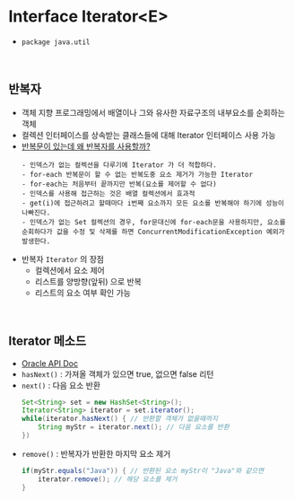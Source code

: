 # Interface Iterator<<E>E>
- ```package java.util```

<br>

## 반복자
- 객체 지향 프로그래밍에서 배열이나 그와 유사한 자료구조의 내부요소를 순회하는 객체
- 컬렉션 인터페이스를 상속받는 클래스들에 대해 Iterator 인터페이스 사용 가능
- [반복문이 있는데 왜 반복자를 사용할까?](https://stackoverflow.com/questions/22267919/iterator-vs-for)
    ```
    - 인덱스가 없는 컬렉션을 다루기에 Iterator 가 더 적합하다.
    - for-each 반복문이 할 수 없는 반복도중 요소 제거가 가능한 Iterator
    - for-each는 처음부터 끝까지만 반복(요소를 제어할 수 없다)
    - 인덱스를 사용해 접근하는 것은 배열 컬렉션에서 효과적
    - get(i)에 접근하려고 할때마다 i번째 요소까지 모든 요소를 반복해야 하기에 성능이 나빠진다.
    - 인덱스가 없는 Set 컬렉션의 경우, for문대신에 for-each문을 사용하지만, 요소를 순회하다가 값을 수정 및 삭제를 하면 ConcurrentModificationException 예외가 발생한다.
    ```
- 반복자 ```Iterator``` 의 장점
    - 컬렉션에서 요소 제어
    - 리스트를 양방향(앞뒤) 으로 반복
    - 리스트의 요소 여부 확인 가능

<br>

## Iterator 메소드
- [Oracle API Doc](https://docs.oracle.com/en/java/javase/11/docs/api/java.base/java/util/Iterator.html)
- ```hasNext()``` : 가져올 객체가 있으면 true, 없으면 false 리턴
- ```next()``` : 다음 요소 반환
    ```java
    Set<String> set = new HashSet<String>();
    Iterator<String> iterator = set.iterator();
    while(iterator.hasNext() { // 반환할 객체가 없을때까지
        String myStr = iterator.next(); // 다음 요소를 반환
    })
    ```
- ```remove()``` : 반복자가 반환한 마지막 요소 제거
    ```java
    if(myStr.equals("Java")) { // 반환된 요소 myStr이 "Java"와 같으면
        iterator.remove(); // 해당 요소를 제거
    }
    ```